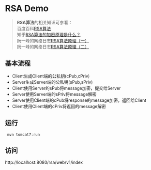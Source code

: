 # RSA Demo

> **RSA算法**的相关知识可参看：  
百度百科[RSA算法][1]  
知乎[RSA算法的加密原理是什么？][2]  
阮一峰的网络日志[RSA算法原理（一）][3]  
阮一峰的网络日志[RSA算法原理（二）][4]

## 基本流程
+ Client生成Client端的公私钥(cPub,cPriv)
+ Server生成Server端的公私钥(sPub,sPriv)
+ Client使用Server的sPub将message加密，提交给Server
+ Server使用Server端的sPriv将message解密
+ Server使用Client端的cPub将response的message加密，返回给Client
+ Client使用Client端的cPriv将返回的message解密

## 运行

```
 mvn tomcat7:run
```

## 访问

http://localhost:8080/rsa/web/v1/index

[1]: http://baike.baidu.com/link?url=xmptW-i-04zzpBeSEhxRdUu33Xp_osV7i0e2MGTNbPzh3LME6S_ERt4ViHGp0D_RInCP4PSfNpNlMeSdsCzmTGbqGOrj3GQX0tdo8v3-16V59rN4Xng8FgSLJdh1L1va "RSA算法——百度百科"
[2]: https://www.zhihu.com/question/25038691 "RSA算法的加密原理是什么？——知乎"
[3]: http://www.ruanyifeng.com/blog/2013/06/rsa_algorithm_part_one.html "RSA算法原理（一）——阮一峰的网络日志"
[4]: http://www.ruanyifeng.com/blog/2013/07/rsa_algorithm_part_two.html "RSA算法原理（二）——阮一峰的网络日志"
